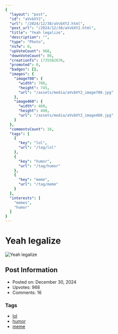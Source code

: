 ```yaml
---
{
  "layout": "post",
  "id": "aVvbXY2",
  "url": "/2024/12/30/aVvbXY2.html",
  "post_url": "/2024/12/30/aVvbXY2.html",
  "title": "Yeah legalize",
  "description": "",
  "type": "Photo",
  "nsfw": 0,
  "upVoteCount": 968,
  "downVoteCount": 86,
  "creationTs": 1735582676,
  "promoted": 0,
  "badges": [],
  "images": {
    "image700": {
      "width": 700,
      "height": 745,
      "url": "/assets/media/aVvbXY2_image700.jpg"
    },
    "image460": {
      "width": 460,
      "height": 490,
      "url": "/assets/media/aVvbXY2_image460.jpg"
    }
  },
  "commentsCount": 16,
  "tags": [
    {
      "key": "lol",
      "url": "/tag/lol"
    },
    {
      "key": "humor",
      "url": "/tag/humor"
    },
    {
      "key": "meme",
      "url": "/tag/meme"
    }
  ],
  "interests": [
    "memes",
    "humor"
  ]
}
---
```


# Yeah legalize

![Yeah legalize](/assets/media/aVvbXY2_image700.jpg)

## Post Information

- Posted on: December 30, 2024
- Upvotes: 968
- Comments: 16

### Tags

- [lol](/tag/lol)
- [humor](/tag/humor)
- [meme](/tag/meme)

